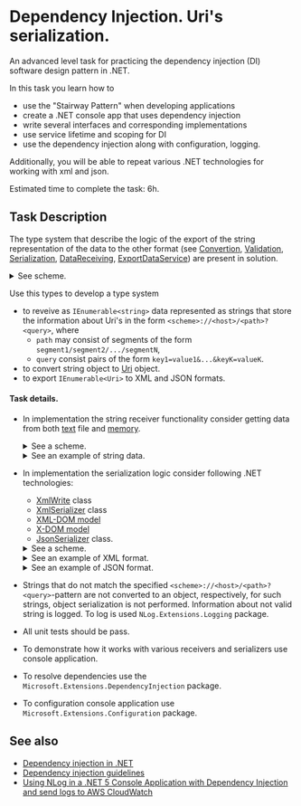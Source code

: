 # Dependency Injection. Uri's serialization.

An advanced level task for practicing the dependency injection (DI) software design pattern in .NET.

In this task you learn how to
- use the "Stairway Pattern" when developing applications
- create a .NET console app that uses dependency injection
- write several interfaces and corresponding implementations
- use service lifetime and scoping for DI
- use the dependency injection along with configuration, logging.

Additionally, you will be able to repeat various .NET technologies for working with xml and json.

Estimated time to complete the task: 6h.

## Task Description

The type system that describe the logic of the export of the string representation of the data to the other format (see [Convertion](https://gitlab.com/autocode-tasks/net-6/dependency-injection-uri-serialization/-/blob/main/Conversion/IConverter.cs#L7), [Validation](https://gitlab.com/autocode-tasks/net-6/dependency-injection-uri-serialization/-/blob/main/Validation/IValidator.cs#L7), [Serialization](https://gitlab.com/autocode-tasks/net-6/dependency-injection-uri-serialization/-/blob/main/Serialization/IDataSerializer.cs#L17), [DataReceiving](https://gitlab.com/autocode-tasks/net-6/dependency-injection-uri-serialization/-/blob/main/DataReceiving/IDataReceiver.cs#L8), [ExportDataService](https://gitlab.com/autocode-tasks/net-6/dependency-injection-uri-serialization/-/blob/main/Conversion/IConverter.cs#L7)) are present in solution.
<details><summary>See scheme.</summary>

  ![](/Images/Architecture1.png)

</details>

Use this types to develop a type system
  - to reveive as `IEnumerable<string>` data represented as strings that store the information about Uri's in the form `<scheme>://<host>/<path>?<query>`, where
    - `path` may consist of segments of the form `segment1/segment2/.../segmentN`,
    - `query` consist pairs of the form `key1=value1&...&keyK=valueK`.
  - to convert string object to [Uri](https://docs.microsoft.com/en-us/dotnet/api/system.uri?view=net-6.0) object.
  - to export `IEnumerable<Uri>` to XML and JSON formats.

#### Task details.
- In implementation the string receiver functionality consider getting data from both [text](https://gitlab.com/autocode-tasks/net-6/dependency-injection-uri-serialization/-/blob/main/TextFileReceiver/TextStreamReceiver.cs#L11) file and [memory](https://gitlab.com/autocode-tasks/net-6/dependency-injection-uri-serialization/-/blob/main/InMemoryReceiver/InMemoryDataReceiver.cs#L9).
  <details><summary>See a scheme.</summary>

    ![](/Images/Architecture3.png)

  </details>
  <details>
  <summary>See an example of string data.</summary>

  ```
  https://habrahabr.ru/company/it-grad/blog/341486/
  http://www.example.com/customers/12345
  http://www.example.com/customers/12345/orders/98765
  https://qaevolution.ru/znakomstvo-s-testirovaniem-api/
  http://
  https://www.contoso.com/Home/Index.htm?q1=v1&q2=v2
  http://aaa.com/temp?key=Foo&value=Bar&id=42
  https://www.w3schools.com/html/default.asp
  http://www.ninject.org/learn.html
  https:.php
  https://docs.microsoft.com/ru-ru/dotnet/csharp/programming-guide/concepts/linq/linq-to-xml-overview
  docs.microsoft.com
  microsoft.com/ru-ru/dotnet/csharp/programming-guide/concepts/l
  https://docs.microsoft.com/ru-ru/dotnet/api/system.linq.queryable.where?view=netframework-4.8
  https://docs.microsoft.com/en-us/dotnet/api/system.xml.serialization.xmlserializer?view=net-6.0
  https://metanit.com/python/django/1.1.php
  ```
  </details>

- In implementation the serialization logic consider following .NET technologies:
  - [XmlWrite](https://gitlab.com/autocode-tasks/net-6/dependency-injection-uri-serialization/-/blob/main/XmlWriter.Serialization/XmlWriterTechnology.cs#L12) class
  - [XmlSerializer](https://gitlab.com/autocode-tasks/net-6/dependency-injection-uri-serialization/-/blob/main/XmlSerializer.Serialization/XmlSerializerTechnology.cs#L12) class
  - [XML-DOM model](https://gitlab.com/autocode-tasks/net-6/dependency-injection-uri-serialization/-/blob/main/XmlDomWriter.Serialization/XmlDomTechnology.cs#L12)
  - [X-DOM model](https://gitlab.com/autocode-tasks/net-6/dependency-injection-uri-serialization/-/blob/main/XDomWriter.Serialization/XDomTechnology.cs#L12)
  - [JsonSerializer](https://gitlab.com/autocode-tasks/net-6/dependency-injection-uri-serialization/-/blob/main/JsonSerializer.Serialization/JsonSerializerTechnology.cs#L12) class.

  <details><summary>See a scheme.</summary>

    ![](/Images/Architecture2.png)

  </details>

  <details>
  <summary>See an example of XML format.</summary>

  ```
  <?xml version="1.0" encoding="utf-8"?>
  <uriAdresses>
      <uriAdress>
          <scheme name="https" />
          <host name="habrahabr.ru" />
          <path>
              <segment>company</segment>
              <segment>it-grad</segment>
              <segment>blog</segment>
              <segment>341486</segment>
          </path>
      </uriAdress>
      <uriAdress>
          <scheme name="http" />
          <host name="www.example.com" />
          <path>
              <segment>customers</segment>
              <segment>12345</segment>
          </path>
      </uriAdress>
      <uriAdress>
          <scheme name="http" />
          <host name="www.example.com" />
          <path>
              <segment>customers</segment>
              <segment>12345</segment>
              <segment>orders</segment>
              <segment>98765</segment>
          </path>
      </uriAdress>
      <uriAdress>
          <scheme name="https" />
          <host name="qaevolution.ru" />
          <path>
              <segment>znakomstvo-s-testirovaniem-api</segment>
          </path>
      </uriAdress>
      <uriAdress>
          <scheme name="https" />
          <host name="www.contoso.com" />
          <path>
              <segment>Home</segment>
              <segment>Index.htm</segment>
          </path>
          <query>
              <parameter key="q1" value="v1" />
              <parameter key="q2" value="v2" />
          </query>
      </uriAdress>
      <uriAdress>
          <scheme name="http" />
          <host name="aaa.com" />
          <path>
              <segment>temp</segment>
          </path>
          <query>
              <parameter key="key" value="Foo" />
              <parameter key="value" value="Bar" />
              <parameter key="id" value="42" />
          </query>
      </uriAdress>
      <uriAdress>
          <scheme name="https" />
          <host name="www.w3schools.com" />
          <path>
              <segment>html</segment>
              <segment>default.asp</segment>
          </path>
      </uriAdress>
      <uriAdress>
          <scheme name="http" />
          <host name="www.ninject.org" />
          <path>
              <segment>learn.html</segment>
          </path>
      </uriAdress>
      <uriAdress>
          <scheme name="https" />
          <host name="docs.microsoft.com" />
          <path>
              <segment>ru-ru</segment>
              <segment>dotnet</segment>
              <segment>csharp</segment>
              <segment>programming-guide</segment>
              <segment>concepts</segment>
              <segment>linq</segment>
              <segment>linq-to-xml-overview</segment>
          </path>
      </uriAdress>
      <uriAdress>
          <scheme name="https" />
          <host name="docs.microsoft.com" />
          <path>
              <segment>ru-ru</segment>
              <segment>dotnet</segment>
              <segment>api</segment>
              <segment>system.linq.queryable.where</segment>
          </path>
          <query>
              <parameter key="view" value="netframework-4.8" />
          </query>
      </uriAdress>
      <uriAdress>
          <scheme name="https" />
          <host name="docs.microsoft.com" />
          <path>
              <segment>en-us</segment>
              <segment>dotnet</segment>
              <segment>api</segment>
              <segment>system.xml.serialization.xmlserializer</segment>
          </path>
          <query>
              <parameter key="view" value="net-6.0" />
          </query>
      </uriAdress>
      <uriAdress>
          <scheme name="https" />
          <host name="metanit.com" />
          <path>
              <segment>python</segment>
              <segment>django</segment>
              <segment>1.1.php</segment>
          </path>
      </uriAdress>
  </uriAdresses>
  ```
  </details>

  <details>
  <summary>See an example of JSON format.</summary>

  ```
  [
    {
      "scheme": "https",
      "host": "habrahabr.ru",
      "path": [
        "company",
        "it-grad",
        "blog",
        "341486"
      ]
    },
    {
      "scheme": "http",
      "host": "www.example.com",
      "path": [
        "customers",
        "12345"
      ]
    },
    {
      "scheme": "http",
      "host": "www.example.com",
      "path": [
        "customers",
        "12345",
        "orders",
        "98765"
      ]
    },
    {
      "scheme": "https",
      "host": "qaevolution.ru",
      "path": [
        "znakomstvo-s-testirovaniem-api"
      ]
    },
    {
      "scheme": "https",
      "host": "www.contoso.com",
      "path": [
        "Home",
        "Index.htm"
      ],
      "query": [
        {
          "key": "q1",
          "value": "v1"
        },
        {
          "key": "q2",
          "value": "v2"
        }
      ]
    },
    {
      "scheme": "http",
      "host": "aaa.com",
      "path": [
        "temp"
      ],
      "query": [
        {
          "key": "key",
          "value": "Foo"
        },
        {
          "key": "value",
          "value": "Bar"
        },
        {
          "key": "id",
          "value": "42"
        }
      ]
    },
    {
      "scheme": "https",
      "host": "www.w3schools.com",
      "path": [
        "html",
        "default.asp"
      ]
    },
    {
      "scheme": "http",
      "host": "www.ninject.org",
      "path": [
        "learn.html"
      ]
    },
    {
      "scheme": "https",
      "host": "docs.microsoft.com",
      "path": [
        "ru-ru",
        "dotnet",
        "csharp",
        "programming-guide",
        "concepts",
        "linq",
        "linq-to-xml-overview"
      ]
    },
    {
      "scheme": "https",
      "host": "docs.microsoft.com",
      "path": [
        "ru-ru",
        "dotnet",
        "api",
        "system.linq.queryable.where"
      ],
      "query": [
        {
          "key": "view",
          "value": "netframework-4.8"
        }
      ]
    },
    {
      "scheme": "https",
      "host": "docs.microsoft.com",
      "path": [
        "en-us",
        "dotnet",
        "api",
        "system.xml.serialization.xmlserializer"
      ],
      "query": [
        {
          "key": "view",
          "value": "net-6.0"
        }
      ]
    },
    {
      "scheme": "https",
      "host": "metanit.com",
      "path": [
        "python",
        "django",
        "1.1.php"
      ]
    }
  ]

  ```
  </details>

- Strings that do not match the specified `<scheme>://<host>/<path>?<query>`-pattern are not converted to an object, respectively, for such strings, object serialization is not performed. Information about not valid string is logged. To log is used `NLog.Extensions.Logging` package.
- All unit tests should be pass.
- To demonstrate how it works with various receivers and serializers use console application.
- To resolve dependencies use the `Microsoft.Extensions.DependencyInjection` package.
- To configuration console application use `Microsoft.Extensions.Configuration` package.

## See also

 - [Dependency injection in .NET](https://docs.microsoft.com/en-us/dotnet/core/extensions/dependency-injection)
 - [Dependency injection guidelines](https://docs.microsoft.com/en-us/dotnet/core/extensions/dependency-injection-guidelines)
 - [Using NLog in a .NET 5 Console Application with Dependency Injection and send logs to AWS CloudWatch](https://dev.to/satish/using-nlog-in-a-net-5-console-application-with-dependency-injection-52mm)

